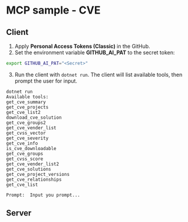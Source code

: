 # MCP sample - CVE

## Client

1. Apply **Personal Access Tokens (Classic)** in the GitHub.
2. Set the environment variable **GITHUB_AI_PAT** to the secret token:
```bash
export GITHUB_AI_PAT="<Secret>"
```
3. Run the client with `dotnet run`. The client will list available tools, then prompt the user for input.

```
dotnet run
Available tools:
get_cve_summary
get_cve_projects
get_cve_list2
download_cve_solution
get_cve_groups2
get_cve_vender_list
get_cvss_vector
get_cve_severity
get_cve_info
is_cve_downloadable
get_cve_groups
get_cvss_score
get_cve_vender_list2
get_cve_solutions
get_cve_project_versions
get_cve_relationships
get_cve_list

Prompt:  Input you prompt...
```



## Server